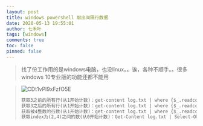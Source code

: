 ```yaml
---
layout: post
title: windows powershell 取出间隔行数据
date: 2020-05-13 19:55:01
author: 七禾叶
tags: [windows]
comments: true
toc: false
pinned: false
---
```



> 找了份工作用的是windows电脑，也没linux。。诶，各种不顺手。。很多windows 10专业版的功能还都不能用


>![CDt1vPl9xFzfO5E](https://i.loli.net/2020/05/13/CDt1vPl9xFzfO5E.png)
>
>```markdown
> 获取3之前的所有行(从1开始计数)：get-content log.txt | where {$_.readcount -lt 3}
> 获取3之后的所有行(从1开始计数)：get-content log.txt | where {$_.readcount -gt 3}
> 获取被4整数的行数(从1开始计数)：get-content log.txt | where {$_.readcount% 4 -eq 0}
> 获取index为(2,4)之间的数(从0开始计数)：Get-Content log.txt | Select-Object -Index (2..4)
> ```